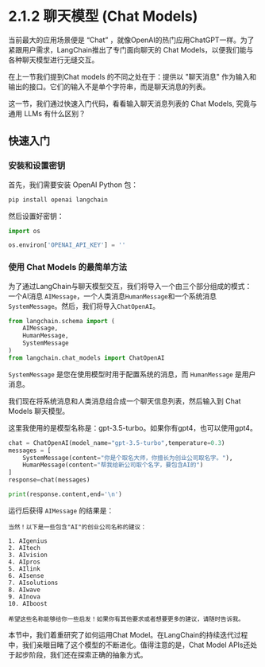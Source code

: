 # 2.1.2 聊天模型 (Chat Models)

当前最大的应用场景便是 “Chat” ，就像OpenAI的热门应用ChatGPT一样。为了紧跟用户需求，LangChain推出了专门面向聊天的 Chat Models，以便我们能与各种聊天模型进行无缝交互。

在上一节我们提到Chat models 的不同之处在于：提供以 "聊天消息" 作为输入和输出的接口。它们的输入不是单个字符串，而是聊天消息的列表。

这一节，我们通过快速入门代码，看看输入聊天消息列表的 Chat Models, 究竟与通用 LLMs 有什么区别？


## 快速入门

### 安装和设置密钥

首先，我们需要安装 OpenAI Python 包：

```bash
pip install openai langchain
```

然后设置好密钥：

```python
import os

os.environ['OPENAI_API_KEY'] = ''
```

### 使用 Chat Models 的最简单方法

为了通过LangChain与聊天模型交互，我们将导入一个由三个部分组成的模式：一个AI消息 `AIMessage`，一个人类消息`HumanMessage`和一个系统消息`SystemMessage`。然后，我们将导入`ChatOpenAI`。


```python
from langchain.schema import (
    AIMessage,
    HumanMessage,
    SystemMessage
)
from langchain.chat_models import ChatOpenAI
```

`SystemMessage` 是您在使用模型时用于配置系统的消息，而 `HumanMessage` 是用户消息。

我们现在将系统消息和人类消息组合成一个聊天信息列表，然后输入到 Chat Models 聊天模型。

这里我使用的是模型名称是：gpt-3.5-turbo。如果你有gpt4，也可以使用gpt4。

```python
chat = ChatOpenAI(model_name="gpt-3.5-turbo",temperature=0.3)
messages = [
    SystemMessage(content="你是个取名大师，你擅长为创业公司取名字。"),
    HumanMessage(content="帮我给新公司取个名字，要包含AI的")
]
response=chat(messages)

print(response.content,end='\n')
```

运行后获得 `AIMessage` 的结果是：

```
当然！以下是一些包含"AI"的创业公司名称的建议：

1. AIgenius
2. AItech
3. AIvision
4. AIpros
5. AIlink
6. AIsense
7. AIsolutions
8. AIwave
9. AInova
10. AIboost

希望这些名称能够给你一些启发！如果你有其他要求或者想要更多的建议，请随时告诉我。

```

本节中，我们着重研究了如何运用Chat Model。在LangChain的持续迭代过程中，我们亲眼目睹了这个模型的不断进化。值得注意的是，Chat Model APIs还处于起步阶段，我们还在探索正确的抽象方式。
